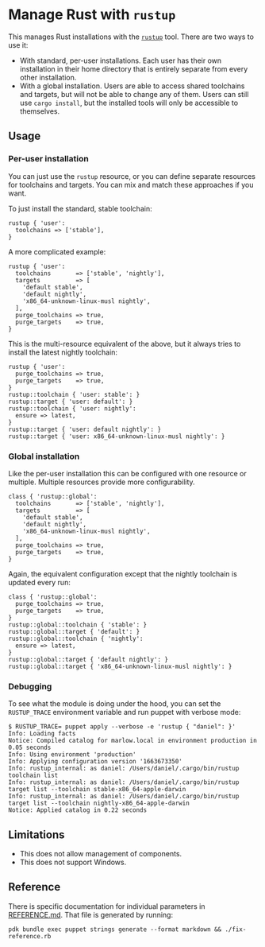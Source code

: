 # Manage Rust with `rustup`

This manages Rust installations with the [`rustup`][] tool. There are two ways
to use it:

  * With standard, per-user installations. Each user has their own installation
    in their home directory that is entirely separate from every other
    installation.
  * With a global installation. Users are able to access shared toolchains and
    targets, but will not be able to change any of them. Users can still use
    `cargo install`, but the installed tools will only be accessible to
    themselves.

## Usage

### Per-user installation

You can just use the `rustup` resource, or you can define separate resources for
toolchains and targets. You can mix and match these approaches if you want.

To just install the standard, stable toolchain:

~~~ puppet
rustup { 'user':
  toolchains => ['stable'],
}
~~~

A more complicated example:

~~~ puppet
rustup { 'user':
  toolchains       => ['stable', 'nightly'],
  targets          => [
    'default stable',
    'default nightly',
    'x86_64-unknown-linux-musl nightly',
  ],
  purge_toolchains => true,
  purge_targets    => true,
}
~~~

This is the multi-resource equivalent of the above, but it always tries to
install the latest nightly toolchain:

~~~ puppet
rustup { 'user':
  purge_toolchains => true,
  purge_targets    => true,
}
rustup::toolchain { 'user: stable': }
rustup::target { 'user: default': }
rustup::toolchain { 'user: nightly':
  ensure => latest,
}
rustup::target { 'user: default nightly': }
rustup::target { 'user: x86_64-unknown-linux-musl nightly': }
~~~

### Global installation

Like the per-user installation this can be configured with one resource or
multiple. Multiple resources provide more configurability.

~~~ puppet
class { 'rustup::global':
  toolchains       => ['stable', 'nightly'],
  targets          => [
    'default stable',
    'default nightly',
    'x86_64-unknown-linux-musl nightly',
  ],
  purge_toolchains => true,
  purge_targets    => true,
}
~~~

Again, the equivalent configuration except that the nightly toolchain is updated
every run:

~~~ puppet
class { 'rustup::global':
  purge_toolchains => true,
  purge_targets    => true,
}
rustup::global::toolchain { 'stable': }
rustup::global::target { 'default': }
rustup::global::toolchain { 'nightly':
  ensure => latest,
}
rustup::global::target { 'default nightly': }
rustup::global::target { 'x86_64-unknown-linux-musl nightly': }
~~~

### Debugging

To see what the module is doing under the hood, you can set the `RUSTUP_TRACE`
environment variable and run puppet with verbose mode:

~~~
$ RUSTUP_TRACE= puppet apply --verbose -e 'rustup { "daniel": }'
Info: Loading facts
Notice: Compiled catalog for marlow.local in environment production in 0.05 seconds
Info: Using environment 'production'
Info: Applying configuration version '1663673350'
Info: rustup_internal: as daniel: /Users/daniel/.cargo/bin/rustup toolchain list
Info: rustup_internal: as daniel: /Users/daniel/.cargo/bin/rustup target list --toolchain stable-x86_64-apple-darwin
Info: rustup_internal: as daniel: /Users/daniel/.cargo/bin/rustup target list --toolchain nightly-x86_64-apple-darwin
Notice: Applied catalog in 0.22 seconds
~~~

## Limitations

  * This does not allow management of components.
  * This does not support Windows.

## Reference

There is specific documentation for individual parameters in
[REFERENCE.md](REFERENCE.md). That file is generated by running:

~~~
pdk bundle exec puppet strings generate --format markdown && ./fix-reference.rb
~~~


[`rustup`]: https://rust-lang.github.io/rustup/
